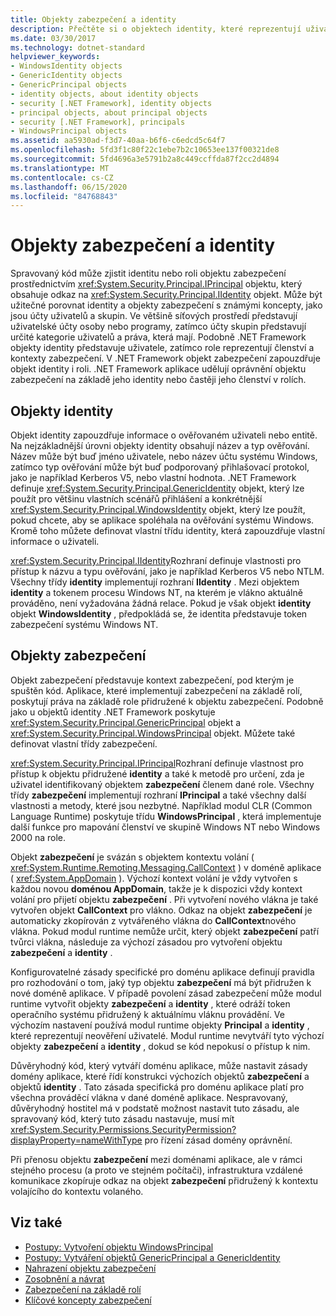 ```yaml
---
title: Objekty zabezpečení a identity
description: Přečtěte si o objektech identity, které reprezentují uživatele v rozhraní .NET. Přečtěte si také informace o objektech zabezpečení, které zapouzdřují objekt identity & roli.
ms.date: 03/30/2017
ms.technology: dotnet-standard
helpviewer_keywords:
- WindowsIdentity objects
- GenericIdentity objects
- GenericPrincipal objects
- identity objects, about identity objects
- security [.NET Framework], identity objects
- principal objects, about principal objects
- security [.NET Framework], principals
- WindowsPrincipal objects
ms.assetid: aa5930ad-f3d7-40aa-b6f6-c6edcd5c64f7
ms.openlocfilehash: 5fd3f1c80f22c1ebe7b2c10653ee137f00321de8
ms.sourcegitcommit: 5fd4696a3e5791b2a8c449ccffda87f2cc2d4894
ms.translationtype: MT
ms.contentlocale: cs-CZ
ms.lasthandoff: 06/15/2020
ms.locfileid: "84768843"
---
```

# <a name="principal-and-identity-objects"></a>Objekty zabezpečení a identity
Spravovaný kód může zjistit identitu nebo roli objektu zabezpečení prostřednictvím <xref:System.Security.Principal.IPrincipal> objektu, který obsahuje odkaz na <xref:System.Security.Principal.IIdentity> objekt. Může být užitečné porovnat identity a objekty zabezpečení s známými koncepty, jako jsou účty uživatelů a skupin. Ve většině síťových prostředí představují uživatelské účty osoby nebo programy, zatímco účty skupin představují určité kategorie uživatelů a práva, která mají. Podobně .NET Framework objekty identity představuje uživatele, zatímco role reprezentují členství a kontexty zabezpečení. V .NET Framework objekt zabezpečení zapouzdřuje objekt identity i roli. .NET Framework aplikace udělují oprávnění objektu zabezpečení na základě jeho identity nebo častěji jeho členství v rolích.  
  
## <a name="identity-objects"></a>Objekty identity  
 Objekt identity zapouzdřuje informace o ověřovaném uživateli nebo entitě. Na nejzákladnější úrovni objekty identity obsahují název a typ ověřování. Název může být buď jméno uživatele, nebo název účtu systému Windows, zatímco typ ověřování může být buď podporovaný přihlašovací protokol, jako je například Kerberos V5, nebo vlastní hodnota. .NET Framework definuje <xref:System.Security.Principal.GenericIdentity> objekt, který lze použít pro většinu vlastních scénářů přihlášení a konkrétnější <xref:System.Security.Principal.WindowsIdentity> objekt, který lze použít, pokud chcete, aby se aplikace spoléhala na ověřování systému Windows. Kromě toho můžete definovat vlastní třídu identity, která zapouzdřuje vlastní informace o uživateli.  
  
 <xref:System.Security.Principal.IIdentity>Rozhraní definuje vlastnosti pro přístup k názvu a typu ověřování, jako je například Kerberos V5 nebo NTLM. Všechny třídy **identity** implementují rozhraní **IIdentity** . Mezi objektem **identity** a tokenem procesu Windows NT, na kterém je vlákno aktuálně prováděno, není vyžadována žádná relace. Pokud je však objekt **identity** objekt **WindowsIdentity** , předpokládá se, že identita představuje token zabezpečení systému Windows NT.  
  
## <a name="principal-objects"></a>Objekty zabezpečení  
 Objekt zabezpečení představuje kontext zabezpečení, pod kterým je spuštěn kód. Aplikace, které implementují zabezpečení na základě rolí, poskytují práva na základě role přidružené k objektu zabezpečení. Podobně jako u objektů identity .NET Framework poskytuje <xref:System.Security.Principal.GenericPrincipal> objekt a <xref:System.Security.Principal.WindowsPrincipal> objekt. Můžete také definovat vlastní třídy zabezpečení.  
  
 <xref:System.Security.Principal.IPrincipal>Rozhraní definuje vlastnost pro přístup k objektu přidružené **identity** a také k metodě pro určení, zda je uživatel identifikovaný objektem **zabezpečení** členem dané role. Všechny třídy **zabezpečení** implementují rozhraní **IPrincipal** a také všechny další vlastnosti a metody, které jsou nezbytné. Například modul CLR (Common Language Runtime) poskytuje třídu **WindowsPrincipal** , která implementuje další funkce pro mapování členství ve skupině Windows NT nebo Windows 2000 na role.  
  
 Objekt **zabezpečení** je svázán s objektem kontextu volání ( <xref:System.Runtime.Remoting.Messaging.CallContext> ) v doméně aplikace ( <xref:System.AppDomain> ). Výchozí kontext volání je vždy vytvořen s každou novou **doménou AppDomain**, takže je k dispozici vždy kontext volání pro přijetí objektu **zabezpečení** . Při vytvoření nového vlákna je také vytvořen objekt **CallContext** pro vlákno. Odkaz na objekt **zabezpečení** je automaticky zkopírován z vytvářeného vlákna do **CallContext**nového vlákna. Pokud modul runtime nemůže určit, který objekt **zabezpečení** patří tvůrci vlákna, následuje za výchozí zásadou pro vytvoření objektu **zabezpečení** a **identity** .  
  
 Konfigurovatelné zásady specifické pro doménu aplikace definují pravidla pro rozhodování o tom, jaký typ objektu **zabezpečení** má být přidružen k nové doméně aplikace. V případě povolení zásad zabezpečení může modul runtime vytvořit objekty **zabezpečení** a **identity** , které odráží token operačního systému přidružený k aktuálnímu vláknu provádění. Ve výchozím nastavení používá modul runtime objekty **Principal** a **identity** , které reprezentují neověření uživatelé. Modul runtime nevytváří tyto výchozí objekty **zabezpečení** a **identity** , dokud se kód nepokusí o přístup k nim.  
  
 Důvěryhodný kód, který vytváří doménu aplikace, může nastavit zásady domény aplikace, které řídí konstrukci výchozích objektů **zabezpečení** a objektů **identity** . Tato zásada specifická pro doménu aplikace platí pro všechna prováděcí vlákna v dané doméně aplikace. Nespravovaný, důvěryhodný hostitel má v podstatě možnost nastavit tuto zásadu, ale spravovaný kód, který tuto zásadu nastavuje, musí mít <xref:System.Security.Permissions.SecurityPermission?displayProperty=nameWithType> pro řízení zásad domény oprávnění.  
  
 Při přenosu objektu **zabezpečení** mezi doménami aplikace, ale v rámci stejného procesu (a proto ve stejném počítači), infrastruktura vzdálené komunikace zkopíruje odkaz na objekt **zabezpečení** přidružený k kontextu volajícího do kontextu volaného.  
  
## <a name="see-also"></a>Viz také

- [Postupy: Vytvoření objektu WindowsPrincipal](how-to-create-a-windowsprincipal-object.md)
- [Postupy: Vytváření objektů GenericPrincipal a GenericIdentity](how-to-create-genericprincipal-and-genericidentity-objects.md)
- [Nahrazení objektu zabezpečení](replacing-a-principal-object.md)
- [Zosobnění a návrat](impersonating-and-reverting.md)
- [Zabezpečení na základě rolí](role-based-security.md)
- [Klíčové koncepty zabezpečení](key-security-concepts.md)
